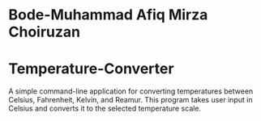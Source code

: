 # Bode-Muhammad Afiq Mirza Choiruzan

# Temperature-Converter
A simple command-line application for converting temperatures between Celsius, Fahrenheit, Kelvin, and Reamur. This program takes user input in Celsius and converts it to the selected temperature scale.
